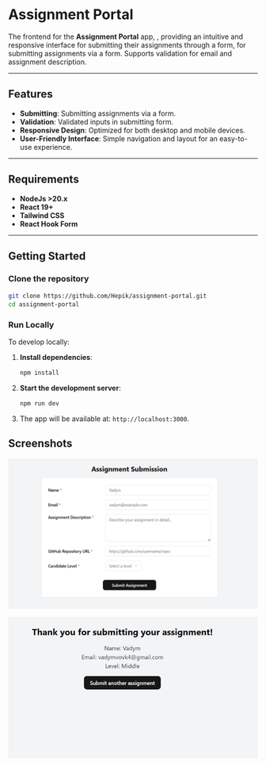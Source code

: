 # Assignment Portal

The frontend for the **Assignment Portal** app, , providing an intuitive and responsive interface for submitting their assignments through a form, for submitting assignments via a form. Supports validation for email and assignment description.

---

## Features

- **Submitting**: Submitting assignments via a form.
- **Validation**: Validated inputs in submitting form.
- **Responsive Design**: Optimized for both desktop and mobile devices.
- **User-Friendly Interface**: Simple navigation and layout for an easy-to-use experience.

---

## Requirements

- **NodeJs >20.x**
- **React 19+**
- **Tailwind CSS**
- **React Hook Form**

---

## Getting Started

### Clone the repository

```bash
git clone https://github.com/Hepik/assignment-portal.git
cd assignment-portal
```

### Run Locally

To develop locally:

1. **Install dependencies**:

   ```bash
   npm install
   ```

2. **Start the development server**:

   ```bash
   npm run dev
   ```

3. The app will be available at: `http://localhost:3000`.

## Screenshots

![Homepage Screenshot](https://github.com/Hepik/assignment-portal/blob/main/public/photo_2025-04-10_00-13-51.jpg?raw=true)

![Thank You Page](https://github.com/Hepik/assignment-portal/blob/main/public/photo_2025-04-10_00-13-57.jpg?raw=true)
